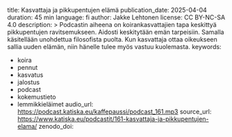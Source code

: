 title: Kasvattaja ja pikkupentujen elämä
publication_date: 2025-04-04
duration: 45 min
language: fi
author: Jakke Lehtonen
license: CC BY-NC-SA 4.0
description: >
  Podcastin aiheena on koirankasvattajien tapa keskittyä pikkupentujen ravitsemukseen. Aidosti keskitytään emän tarpeisiin.
  Samalla käsitellään unohdettua filosofista puolta. Kun kasvattaja ottaa oikeukseen sallia uuden elämän, niin hänelle tulee myös vastuu kuolemasta.
keywords:
  - koira
  - pennut
  - kasvatus
  - jalostus
  - podcast
  - kokemustieto
  - lemmikkieläimet
audio_url: https://podcast.katiska.eu/kaffepaussi/podcast_161.mp3
source_url: https://www.katiska.eu/podcastit/161-kasvattaja-ja-pikkupentujen-elama/
zenodo_doi:
